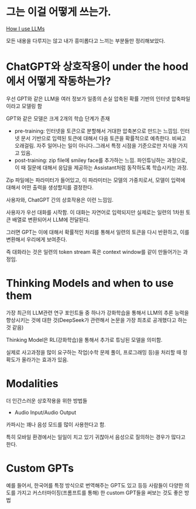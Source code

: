 # 그는 이걸 어떻게 쓰는가.

[How I use LLMs](https://www.youtube.com/watch?v=EWvNQjAaOHw)

모든 내용을 다루지는 않고 내가 흥미롭다고 느끼는 부분들만 정리해보았다.

# ChatGPT와 상호작용이 under the hood에서 어떻게 작동하는가?

우선 GPT와 같은 LLM을 여러 정보가 일종의 손실 압축된 확률 기반의 인터넷 압축파일이라고 모델링 함

GPT와 같은 모델은 크게 2개의 학습 단계가 존재

- pre-training: 인터넷을 토큰으로 분할해서 거대한 압축본으로 만드는 느낌임. 인터넷 문서 기반으로 입력된 토큰에 대해서 다음 토큰을 확률적으로 예측한다. 비싸고 오래걸림. 자주 일어나는 일이 아니다..그래서 특정 시점을 기준으로만 지식을 가지고 있음.
- post-training: zip file에 smiley face를 추가하는 느낌. 파인튜닝하는 과정으로, 이 때 질문에 대해서 응답을 제공하는 Assistant처럼 동작하도록 학습시키는 과정.

Zip 파일에는 파라미터가 들어있고, 이 파라미터는 모델의 가중치로서, 모델이 입력에 대해서 어떤 출력을 생성할지를 결정한다.

사용자와, ChatGPT 간의 상호작용은 이런 느낌임.

사용자가 우선 대화를 시작함. 이 대화는 자연어로 입력되지만 실제로는 일련의 1차원 토큰 배열로 변환되어서 LLM에 전달된다.

그러면 GPT는 이에 대해서 확률적인 처리를 통해서 일련의 토큰을 다시 반환하고, 이를 변환해서 우리에게 보여준다.

즉 대화라는 것은 일련의 token stream 혹은 context window를 같이 만들어가는 과정임.

# Thinking Models and when to use them

가장 최근의 LLM관련 연구 포인트들 중 하나가 강화학습을 통해서 LLM의 추론 능력을 향상시키는 것에 대한 것(DeepSeek가 관련해서 논문을 가장 최초로 공개했다고 하는 것 같음)

Thinking Model은 RL(강화학습)을 통해서 추가로 튜닝된 모델을 의미함.

실제로 사고과정을 많이 요구하는 작업(수학 문제 풀이, 프로그래밍 등)을 처리할 때 정확도가 올라가는 효과가 있음.

# Modalities

더 인간스러운 상호작용을 위한 방법들

- Audio Input/Audio Output

카파시는 꽤나 음성 모드를 많이 사용한다고 함.

특히 모바일 환경에서는 일일이 치고 있기 귀찮아서 음성으로 질의하는 경우가 많다고 한다.

# Custom GPTs

예를 들어서, 한국어를 특정 방식으로 번역해주는 GPT도 있고 등등 사람들이 다양한 의도를 가지고 커스터마이징(프롬프트를 통해) 한 custom GPT들을 써보는 것도 좋은 방법
